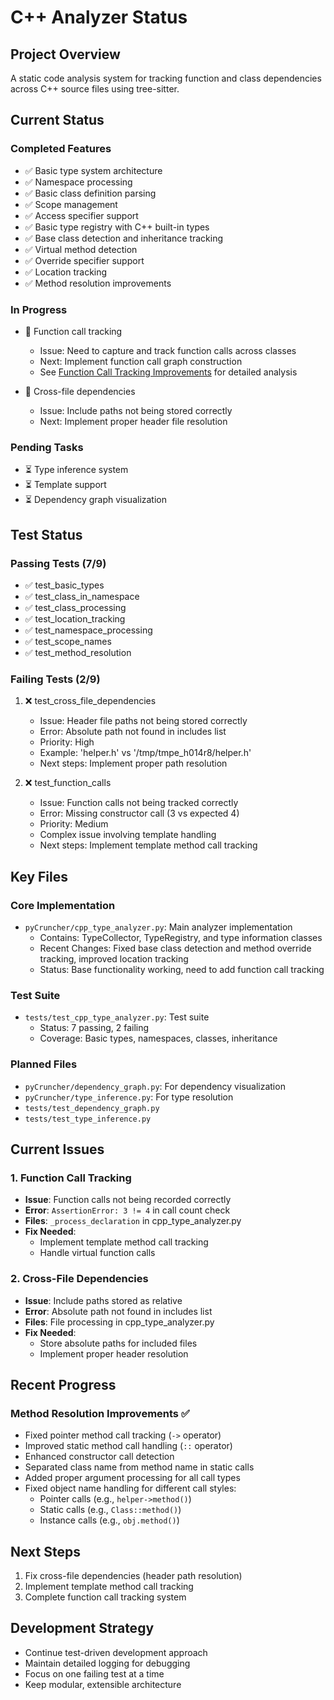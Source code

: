 # C++ Analyzer Status

## Project Overview
A static code analysis system for tracking function and class dependencies across C++ source files using tree-sitter.

## Current Status

### Completed Features
- ✅ Basic type system architecture
- ✅ Namespace processing
- ✅ Basic class definition parsing
- ✅ Scope management
- ✅ Access specifier support
- ✅ Basic type registry with C++ built-in types
- ✅ Base class detection and inheritance tracking
- ✅ Virtual method detection
- ✅ Override specifier support
- ✅ Location tracking
- ✅ Method resolution improvements

### In Progress
- 🔄 Function call tracking
  - Issue: Need to capture and track function calls across classes
  - Next: Implement function call graph construction
  - See [Function Call Tracking Improvements](function_call_tracking_improvements.md) for detailed analysis

- 🔄 Cross-file dependencies
  - Issue: Include paths not being stored correctly
  - Next: Implement proper header file resolution

### Pending Tasks
- ⏳ Type inference system
- ⏳ Template support
- ⏳ Dependency graph visualization

## Test Status

### Passing Tests (7/9)
- ✅ test_basic_types
- ✅ test_class_in_namespace
- ✅ test_class_processing
- ✅ test_location_tracking
- ✅ test_namespace_processing
- ✅ test_scope_names
- ✅ test_method_resolution

### Failing Tests (2/9)
1. ❌ test_cross_file_dependencies
   - Issue: Header file paths not being stored correctly
   - Error: Absolute path not found in includes list
   - Priority: High
   - Example: 'helper.h' vs '/tmp/tmpe_h014r8/helper.h'
   - Next steps: Implement proper path resolution

2. ❌ test_function_calls
   - Issue: Function calls not being tracked correctly
   - Error: Missing constructor call (3 vs expected 4)
   - Priority: Medium
   - Complex issue involving template handling
   - Next steps: Implement template method call tracking

## Key Files

### Core Implementation
- `pyCruncher/cpp_type_analyzer.py`: Main analyzer implementation
  - Contains: TypeCollector, TypeRegistry, and type information classes
  - Recent Changes: Fixed base class detection and method override tracking, improved location tracking
  - Status: Base functionality working, need to add function call tracking

### Test Suite
- `tests/test_cpp_type_analyzer.py`: Test suite
  - Status: 7 passing, 2 failing
  - Coverage: Basic types, namespaces, classes, inheritance

### Planned Files
- `pyCruncher/dependency_graph.py`: For dependency visualization
- `pyCruncher/type_inference.py`: For type resolution
- `tests/test_dependency_graph.py`
- `tests/test_type_inference.py`

## Current Issues

### 1. Function Call Tracking
- **Issue**: Function calls not being recorded correctly
- **Error**: `AssertionError: 3 != 4` in call count check
- **Files**: `_process_declaration` in cpp_type_analyzer.py
- **Fix Needed**: 
  - Implement template method call tracking
  - Handle virtual function calls

### 2. Cross-File Dependencies
- **Issue**: Include paths stored as relative
- **Error**: Absolute path not found in includes list
- **Files**: File processing in cpp_type_analyzer.py
- **Fix Needed**:
  - Store absolute paths for included files
  - Implement proper header resolution

## Recent Progress

### Method Resolution Improvements ✅
- Fixed pointer method call tracking (`->` operator)
- Improved static method call handling (`::` operator)
- Enhanced constructor call detection
- Separated class name from method name in static calls
- Added proper argument processing for all call types
- Fixed object name handling for different call styles:
  * Pointer calls (e.g., `helper->method()`)
  * Static calls (e.g., `Class::method()`)
  * Instance calls (e.g., `obj.method()`)

## Next Steps

1. Fix cross-file dependencies (header path resolution)
2. Implement template method call tracking
3. Complete function call tracking system

## Development Strategy
- Continue test-driven development approach
- Maintain detailed logging for debugging
- Focus on one failing test at a time
- Keep modular, extensible architecture
